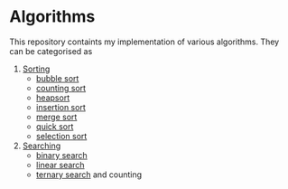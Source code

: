 # Algorithms
This repository containts my implementation of various algorithms. They can be categorised as
1. [Sorting](https://github.com/cmaspi/algorithms/tree/main/sorting_algorithms)
    * [bubble sort](https://github.com/cmaspi/algorithms/blob/main/sorting_algorithms/algos/bubbleSort.py)
    * [counting sort](https://github.com/cmaspi/algorithms/blob/main/sorting_algorithms/algos/countingSort.py)
    * [heapsort](https://github.com/cmaspi/algorithms/blob/main/sorting_algorithms/algos/heapSort.py)
    * [insertion sort](https://github.com/cmaspi/algorithms/blob/main/sorting_algorithms/algos/insertionSort.py)
    * [merge sort](https://github.com/cmaspi/algorithms/blob/main/sorting_algorithms/algos/mergeSort.py)
    * [quick sort](https://github.com/cmaspi/algorithms/blob/main/sorting_algorithms/algos/quickSort.py)
    * [selection sort](https://github.com/cmaspi/algorithms/blob/main/sorting_algorithms/algos/selectionSort.py)     
2. [Searching](https://github.com/cmaspi/algorithms/tree/main/searching_algorithms)
    * [binary search](https://github.com/cmaspi/algorithms/tree/main/searching_algorithms/algos/binarySearch.py)
    * [linear search](https://github.com/cmaspi/algorithms/tree/main/searching_algorithms/algos/linearSearch.py)
    * [ternary search](https://github.com/cmaspi/algorithms/tree/main/searching_algorithms/algos/ternarySearch.py)
and counting